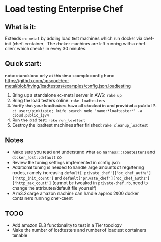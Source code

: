 
# Load testing Enterprise Chef

## What is it:
Extends `ec-metal` by adding load test machines which run docker via chef-init (chef-container).
The docker machines are left running with a chef-client which checks in every 30 minutes.

## Quick start:
note:  standalone only at this time
example config here: https://github.com/opscode/ec-metal/blob/irving/loadtesters/examples/config.json.loadtesting

1. Bring up a standalone ec-metal server in AWS: `rake up`
2. Bring the load testers online: `rake loadtesters`
3. Verify that your loadtesters have all checked in and provided a public IP: `cd users/pinkiepie; knife search node "name:*loadtester*" -a cloud.public_ipv4`
4. Run the load test: `rake run_loadtest`
5. Destroy the loadtest machines after finished: `rake cleanup_loadtest`


## Notes

* Make sure you read and understand what `ec-harness::loadtesters`  and `docker_host::default` do
* Review the tuning settings implemented in config.json
* Additional tuning is needed to handle large amounts of registering nodes, namely increasing `default['private_chef']['oc_chef_authz']['http_init_count']` and `default['private_chef']['oc_chef_authz']['http_max_count']` (cannot be tweaked in `private-chef.rb`, need to change the attributes/default file yourself)
* A m3.2xlarge amazon machine can handle approx 2000 docker containers running chef-client


## TODO

* Add amazon ELB functionality to test in a Tier topology
* Make the number of loadtesters and number of loadtest containers tunable